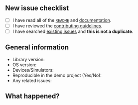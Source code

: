 ## New issue checklist
<!-- Before submitting this issue, make sure you have done the following -->

- [ ] I have read all of the [`README`](https://github.com/jessesquires/JSQDataSourcesKit/blob/develop/README.md) and [documentation](http://www.jessesquires.com/JSQDataSourcesKit/).
- [ ] I have reviewed the [contributing guidelines](https://github.com/jessesquires/HowToContribute).
- [ ] I have searched [existing issues](https://github.com/jessesquires/JSQDataSourcesKit/issues?q=is%3Aissue+sort%3Acreated-desc) and **this is not a duplicate**.

## General information

- Library version:
- OS version:
- Devices/Simulators:
- Reproducible in the demo project (Yes/No): 
- Any related issues:

## What happened?
